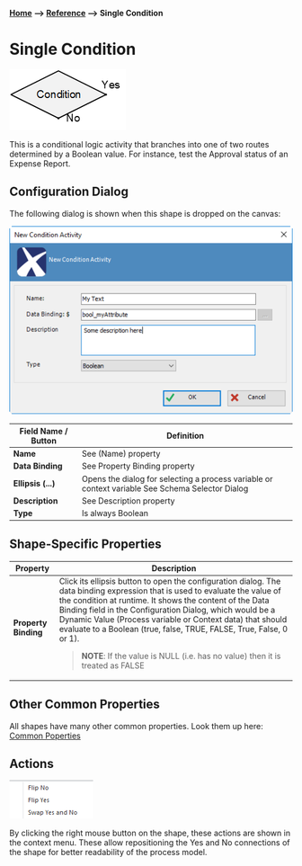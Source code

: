__[Home](/) --> [Reference](/ref) --> Single Condition__

# Single Condition

![Single Condition](media/SingleCondition.png)

This is a conditional logic activity that branches into one of two routes
determined by a Boolean value. For instance, test the Approval status of an
Expense Report.

## Configuration Dialog

The following dialog is shown when this shape is dropped on the canvas:

![Single Condition](media/SingleCondition1.png)

| Field Name / Button | Definition                                                                                       |
|---------------------|--------------------------------------------------------------------------------------------------|
| **Name**                | See (Name) property                                                                              |
| **Data Binding**        | See Property Binding property                                                                    |
| **Ellipsis (...)**      | Opens the dialog for selecting a process variable or context variable See Schema Selector Dialog |
| **Description**         | See Description property                                                                         |
| **Type**                | Is always Boolean                                                                                |


## Shape-Specific Properties

| Property | Description |
| -------- | ----------- |
| **Property Binding**| Click its ellipsis button to open the configuration dialog. The data binding expression that is used to evaluate the value of the condition at runtime. It shows the content of the Data Binding field in the Configuration Dialog, which would be a Dynamic Value (Process variable or Context data) that should evaluate to a Boolean (true, false, TRUE, FALSE, True, False, 0 or 1).<blockquote>**NOTE**: If the value is NULL (i.e. has no value) then it is treated as FALSE<blockquote/> |


## Other Common Properties
All shapes have many other common properties. Look them up here: [Common Poperties](common/README.md)

## Actions

![Single Condition](media/SingleCondition2.png)

By clicking the right mouse button on the shape, these actions are shown in the
context menu. These allow repositioning the Yes and No connections of the shape
for better readability of the process model.


